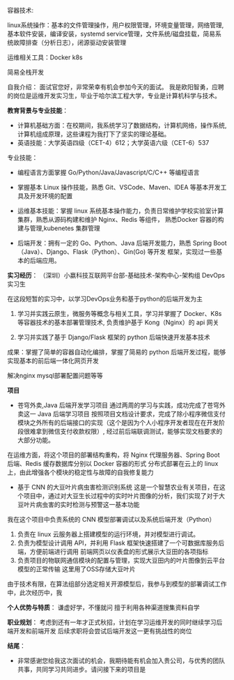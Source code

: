 

容器技术:

linux系统操作：基本的文件管理操作，用户权限管理，环境变量管理，网络管理,基本软件安装，编译安装，systemd service管理，文件系统/磁盘挂载，简易系统故障排查（分析日志），闭源驱动安装管理


运维相关工具：Docker k8s

简易全栈开发





自我介绍：
面试官您好，非常荣幸有机会参加今天的面试。
我是欧阳智勇，应聘的岗位是运维开发实习生，毕业于哈尔滨工程大学，专业是计算机科学与技术。

**教育背景与专业技能**：

- 计算机基础方面：在校期间，我系统学习了数据结构，计算机网络，操作系统, 计算机组成原理，这些课程为我打下了坚实的理论基础。
 - 英语技能：大学英语四级（CET-4）612；大学英语六级（CET-6）537
 
专业技能：
- 编程语言方面掌握 Go/Python/Java/Javascript/C/C++ 等编程语言

- 掌握基本 Linux 操作技能，熟悉 Git、VSCode、Maven、IDEA 等基本开发工具及开发环境的配置

- 运维基本技能：掌握 linux 系统基本操作能力，负责日常维护学校实验室计算集群，熟悉从源码构建和维护 Nginx、Redis 等组件， 熟悉Docker 容器的构建与管理,kubenetes 集群管理 

- 后端开发：拥有一定的 Go、Python、Java 后端开发能力，熟悉 Spring Boot（Java）、Django、Flask（Python）、Gin(Go) 等开发 框架，实现过一些基本的后端应用。


**实习经历**：
（深圳）小嬴科技互联网平台部-基础技术-架构中心-架构组 DevOps 实习生

在这段短暂的实习中，以学习DevOps业务和基于python的后端开发为主

1. 学习并实践云原生，微服务等概念与相关工具，学习并掌握了 Docker、K8s 等容器技术的基本部署管理技术, 负责维护基于 Kong（Nginx）的 api 网关

3. 学习并实践了基于 Django/Flask 框架的 python 后端快速开发基本技术

成果：掌握了简单的容器自动化编排，掌握了简易的 python 后端开发过程，能够实现基本的前后端一体化网页开发

解决nginx mysql部署配置问题等等


**项目**
 - 苍穹外卖,Java 后端开发学习项目
通过两周的学习与实践，成功完成了苍穹外卖这一 Java 后端学习项目
按照项目文档设计要求，完成了除小程序微信支付模块之外所有的后端接口的实现（这个是因为个人小程序开发者现在在开发阶段很难拿到微信支付收款权限）, 经过前后端联调测试，能够实现文档要求的大部分功能。

在运维方面，将这个项目的部署结构重构，将 Nginx 代理服务器、Spring Boot 后端、Redis 缓存数据库分别以 Docker 容器的形式 分布式部署在云上的 linux 上，由此增强各个模块的稳定性与故障的自我修复能力


 - 基于 CNN 的大豆叶片病虫害检测识别系统
这是一个智慧农业有关项目，在这个项目中，通过对大豆生长过程中的实时叶片图像的分析，我们实现了对于大豆叶片病虫害的实时检测与预警这一基本功能

我在这个项目中负责系统的 CNN 模型部署调试以及系统后端开发（Python）
1. 负责在 linux 云服务器上搭建模型的运行环境，并对模型进行调试。
2. 负责为模型设计调用 API，并利用 Flask 框架快速搭建了一个可数据库服务后端，方便前端进行调用 前端网页以仪表盘的形式展示大豆田的各项指标
3. 负责项目的物联网通信模块的配置与管理，实现大豆田内的叶片图像到云平台模型的正常传输  这里用了OSS存储大豆叶片





由于技术有限，在算法组部分选定相关开源模型后，我参与到模型的部署调试工作中，此次经历中，我


**个人优势与特质**：
谦虚好学，不懂就问
擅于利用各种渠道搜集资料自学


**职业规划**：
考虑到还有一年才正式秋招，计划在学习运维开发的同时继续学习后端开发和前端开发
后续求职将会尝试后端开发这一更有挑战性的岗位


**结尾**：

- 非常感谢您给我这次面试的机会，我期待能有机会加入贵公司，与优秀的团队共事，共同学习共同进步。请问接下来的项目是